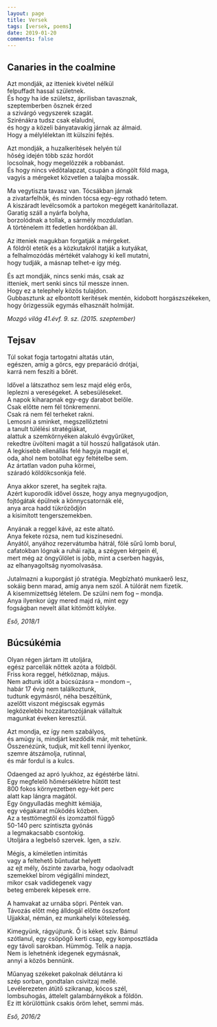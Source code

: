 ```yaml
---
layout: page
title: Versek
tags: [versek, poems]
date: 2019-01-20
comments: false
---
```


## Canaries in the coalmine

Azt mondják, az itteniek kivétel nélkül  
felpuffadt hassal születnek.  
És hogy ha ide születsz, áprilisban tavasznak,  
szeptemberben õsznek érzed  
a szivárgó vegyszerek szagát.  
Szirénákra tudsz csak elaludni,  
és hogy a közeli bányatavakig járnak az álmaid.  
Hogy a mélylélektan itt külszíni fejtés.  

Azt mondják, a huzalkerítések helyén túl  
hõség idején több száz hordót  
locsolnak, hogy megelõzzék a robbanást.  
És hogy nincs védõtalapzat, csupán a döngölt föld maga,  
vagyis a mérgeket közvetlen a talajba mossák.  

Ma vegytiszta tavasz van. Tócsákban járnak  
a zivatarfelhõk, és minden tócsa egy-egy rothadó tetem.  
A kiszáradt levélcsomók a partokon megégett kanáritollazat.  
Garatig száll a nyárfa bolyha,  
borzolódnak a tollak, a sármély mozdulatlan.  
A történelem itt fedetlen hordókban áll.  

Az itteniek magukban forgatják a mérgeket.  
A földrõl etetik és a közkutakról itatják a kutyákat,  
a felhalmozódás mértékét valahogy ki kell mutatni,  
hogy tudják, a másnap telhet-e így még.  

És azt mondják, nincs senki más, csak az  
itteniek, mert senki sincs túl messze innen.  
Hogy ez a telephely közös tulajdon.  
Gubbasztunk az elbontott kerítések mentén, kidobott horgászszékeken,  
hogy õrizgessük egymás elhasznált holmiját.  

_Mozgó világ 41.évf. 9. sz. (2015. szeptember)_
## Tejsav
 
Túl sokat fogja tartogatni altatás után,  
egészen, amíg a görcs, egy preparáció drótjai,  
karrá nem feszíti a bőrét.  
 
Idővel a látszathoz sem lesz majd elég erős,  
leplezni a vereségeket. A sebesüléseket.   
A napok kiharapnak egy-egy darabot belőle.  
Csak előtte nem fél tönkremenni.  
Csak rá nem fél terheket rakni.  
Lemosni a sminket, megszellőztetni  
a tanult túlélési stratégiákat,  
alattuk a szemkörnyéken alakuló évgyűrűket,  
rekedtre üvölteni magát a túl hosszú hallgatások után.  
A legkisebb ellenállás felé hagyja magát el,  
oda, ahol nem botolhat egy feltételbe sem.  
Az ártatlan vadon puha körmei,  
száradó köldökcsonkja felé.  
 
Anya akkor szeret, ha segítek rajta.  
Azért kuporodik idővel össze, hogy anya megnyugodjon,  
fojtógátak épülnek a könnycsatornák elé,  
anya arca hadd tükröződjön  
a kisimított tengerszemekben.  
 
Anyának a reggel kávé, az este altató.  
Anya fekete rózsa, nem tud kiszínesedni.   
Anyától, anyához rezervátumba hátrál, fölé sűrű lomb borul,  
cafatokban lógnak a ruhái rajta, a szégyen kérgein él,  
mert még az öngyűlölet is jobb, mint a cserben hagyás,  
az elhanyagoltság nyomolvasása.  
 
Jutalmazni a kuporgást jó stratégia. Megbízható munkaerő lesz,  
sokáig benn marad, amíg anya nem szól. A túlórát nem fizetik.  
A kisemmizettség lételem. De szülni nem fog – mondja.  
Anya ilyenkor úgy mered majd rá, mint egy  
fogságban nevelt állat kitömött kölyke.  

_Eső, 2018/1_

## Búcsúkémia
 

Olyan régen jártam itt utoljára,  
egész parcellák nőttek azóta a földből.  
Friss kora reggel, hétköznap, május.  
Nem adtunk időt a búcsúzásra – mondom –,  
habár 17 évig nem találkoztunk,  
tudtunk egymásról, néha beszéltünk,  
azelőtt viszont mégiscsak egymás  
legközelebbi hozzátartozójának vállaltuk  
magunkat éveken keresztül.  

Azt mondja, ez így nem szabályos,  
és amúgy is, mindjárt kezdődik már, mit tehetünk.  
Összenézünk, tudjuk, mit kell tenni ilyenkor,  
szemre átszámolja, rutinnal,  
és már fordul is a kulcs.  

Odaenged az apró lyukhoz, az égéstérbe látni.  
Egy megfelelő hőmérsékletre hűtött test  
800 fokos környezetben egy-két perc  
alatt kap lángra magától.  
Egy öngyulladás meghitt kémiája,  
egy végakarat működés közben.  
Az a testtömegtől és izomzattól függő  
50-140 perc színtiszta gyónás  
a legmakacsabb csontokig.  
Utoljára a legbelső szervek. Igen, a szív.  

Mégis, a kíméletlen intimitás  
vagy a feltehető bűntudat helyett  
az ejt mély, őszinte zavarba, hogy odaolvadt  
szemekkel bírom végigállni mindezt,  
mikor csak vadidegenek vagy  
beteg emberek képesek erre.  

A hamvakat az urnába söpri. Péntek van.  
Távozás előtt még álldogál előtte összefont  
Ujjakkal, némán, ez munkahelyi kötelesség.  

Kimegyünk, rágyújtunk. Ő is kéket szív. Bámul  
szótlanul, egy csöpögő kerti csap, egy komposztláda  
egy távoli sarokban. Hümmög. Telik a napja.  
Nem is lehetnénk idegenek egymásnak,  
annyi a közös bennünk.  

Műanyag székeket pakolnak délutánra ki  
szép sorban, gondtalan csivitzaj mellé.  
Levélerezeten átütő szikranap, kócos szél,  
lombsuhogás, áttelelt galambárnyékok a földön.  
Ez itt körülöttünk csakis öröm lehet, semmi más.  

_Eső, 2016/2_